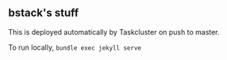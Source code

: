 bstack's stuff
--------------
This is deployed automatically by Taskcluster on push to master.

To run locally, `bundle exec jekyll serve`
